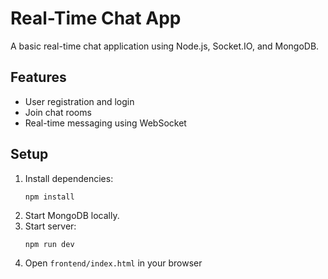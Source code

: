 # Real-Time Chat App

A basic real-time chat application using Node.js, Socket.IO, and MongoDB.

## Features
- User registration and login
- Join chat rooms
- Real-time messaging using WebSocket

## Setup
1. Install dependencies:
   ```
   npm install
   ```
2. Start MongoDB locally.
3. Start server:
   ```
   npm run dev
   ```
4. Open `frontend/index.html` in your browser
